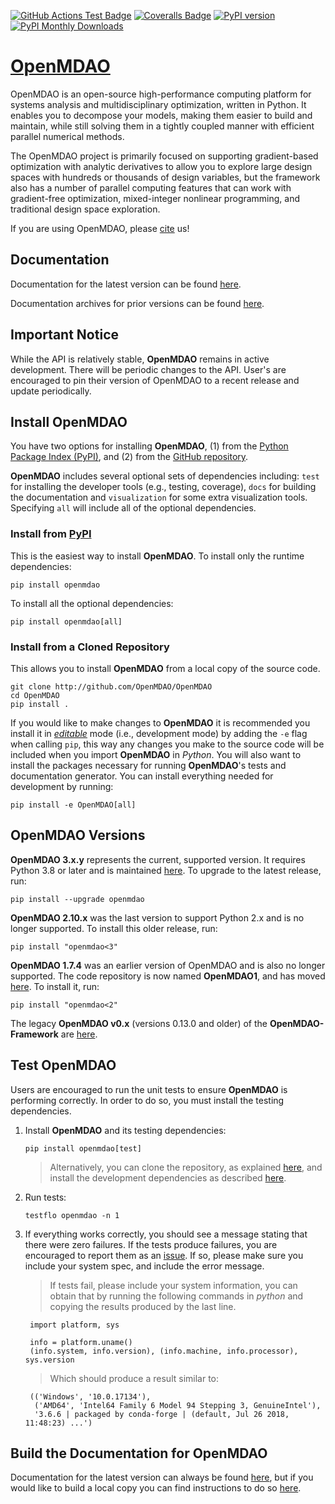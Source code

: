[![GitHub Actions Test Badge][17]][18]
[![Coveralls Badge][13]][14]
[![PyPI version][10]][11]
[![PyPI Monthly Downloads][12]][11]

# [OpenMDAO][0]

OpenMDAO is an open-source high-performance computing platform for
systems analysis and multidisciplinary optimization, written in Python.
It enables you to decompose your models, making them easier to build and
maintain, while still solving them in a tightly coupled manner with
efficient parallel numerical methods.

The OpenMDAO project is primarily focused on supporting gradient-based
optimization with analytic derivatives to allow you to explore large
design spaces with hundreds or thousands of design variables, but the
framework also has a number of parallel computing features that can
work with gradient-free optimization, mixed-integer nonlinear
programming, and traditional design space exploration.

If you are using OpenMDAO, please [cite][20] us!

## Documentation

Documentation for the latest version can be found [here][2].

Documentation archives for prior versions can be found [here][3].

## Important Notice

While the API is relatively stable, **OpenMDAO** remains in active development.
There will be periodic changes to the API.
User's are encouraged to pin their version of OpenMDAO to a recent release and
update periodically.

## Install OpenMDAO

You have two options for installing **OpenMDAO**, (1) from the
[Python Package Index (PyPI)][1], and (2) from the [GitHub repository][4].

**OpenMDAO** includes several optional sets of dependencies including:
`test` for installing the developer tools (e.g., testing, coverage),
`docs` for building the documentation and
`visualization` for some extra visualization tools.
Specifying `all` will include all of the optional dependencies.

### Install from [PyPI][1]

This is the easiest way to install **OpenMDAO**. To install only the runtime
dependencies:

    pip install openmdao

To install all the optional dependencies:

    pip install openmdao[all]

### Install from a Cloned Repository

This allows you to install **OpenMDAO** from a local copy of the source code.

    git clone http://github.com/OpenMDAO/OpenMDAO
    cd OpenMDAO
    pip install .

If you would like to make changes to **OpenMDAO** it is recommended you
install it in *[editable][16]* mode (i.e., development mode) by adding the `-e`
flag when calling `pip`, this way any changes you make to the source code will
be included when you import **OpenMDAO** in *Python*. You will also want to
install the packages necessary for running **OpenMDAO**'s tests and documentation
generator.  You can install everything needed for development by running:

    pip install -e OpenMDAO[all]

## OpenMDAO Versions

**OpenMDAO 3.x.y** represents the current, supported version. It requires Python 3.8
or later and is maintained [here][4]. To upgrade to the latest release, run:

    pip install --upgrade openmdao

**OpenMDAO 2.10.x** was the last version to support Python 2.x and is no longer supported.
To install this older release, run:

    pip install "openmdao<3"

**OpenMDAO 1.7.4** was an earlier version of OpenMDAO and is also no longer supported.
The code repository is now named **OpenMDAO1**, and has moved [here][5]. To install it, run:

    pip install "openmdao<2"

The legacy **OpenMDAO v0.x** (versions 0.13.0 and older) of the
**OpenMDAO-Framework** are [here][6].

## Test OpenMDAO

Users are encouraged to run the unit tests to ensure **OpenMDAO** is performing
correctly.  In order to do so, you must install the testing dependencies.

1. Install **OpenMDAO** and its testing dependencies:

    `pip install openmdao[test]`

    > Alternatively, you can clone the repository, as explained
    [here](#install-from-a-cloned-repository), and install the development
    dependencies as described [here](#install-the-developer-dependencies).

2. Run tests:

    `testflo openmdao -n 1`

3. If everything works correctly, you should see a message stating that there
were zero failures.  If the tests produce failures, you are encouraged to report
them as an [issue][7].  If so, please make sure you include your system spec,
and include the error message.

    > If tests fail, please include your system information, you can obtain
    that by running the following commands in *python* and copying the results
    produced by the last line.

        import platform, sys

        info = platform.uname()
        (info.system, info.version), (info.machine, info.processor), sys.version

    > Which should produce a result similar to:

        (('Windows', '10.0.17134'),
         ('AMD64', 'Intel64 Family 6 Model 94 Stepping 3, GenuineIntel'),
         '3.6.6 | packaged by conda-forge | (default, Jul 26 2018, 11:48:23) ...')

## Build the Documentation for OpenMDAO

Documentation for the latest version can always be found [here][2], but if you would like to build a local copy you can find instructions to do so [here][19].

[0]: http://openmdao.org/ "OpenMDAO"
[1]: https://pypi.org/project/openmdao/ "OpenMDAO @PyPI"

[2]: http://openmdao.org/newdocs/versions/latest "Latest Docs"
[3]: http://openmdao.org/docs "Archived Docs"

[4]: https://github.com/OpenMDAO/OpenMDAO "OpenMDAO Git Repo"
[5]: https://github.com/OpenMDAO/OpenMDAO1 "OpenMDAO 1.x Git Repo"
[6]: https://github.com/OpenMDAO/OpenMDAO-Framework "OpenMDAO Framework Git Repo"

[7]: https://github.com/OpenMDAO/OpenMDAO/issues/new "Make New OpenMDAO Issue"

[8]: https://help.github.com/articles/changing-a-remote-s-url/ "Update Git Remote URL"

[10]: https://badge.fury.io/py/openmdao.svg "PyPI Version"
[11]: https://badge.fury.io/py/openmdao "OpenMDAO @PyPI"

[12]: https://img.shields.io/pypi/dm/openmdao "PyPI Monthly Downloads"

[13]: https://coveralls.io/repos/github/OpenMDAO/OpenMDAO/badge.svg?branch=master "Coverage Badge"
[14]: https://coveralls.io/github/OpenMDAO/OpenMDAO?branch=master "OpenMDAO @Coveralls"

[15]: https://en.wikipedia.org/wiki/Software_release_life_cycle#Beta "Wikipedia Beta"

[16]: https://setuptools.readthedocs.io/en/latest/setuptools.html#development-mode "Pip Editable Mode"

[17]: https://github.com/OpenMDAO/OpenMDAO/actions/workflows/openmdao_test_workflow.yml/badge.svg "Github Actions Badge"
[18]: https://github.com/OpenMDAO/OpenMDAO/actions "Github Actions"

[19]: http://openmdao.org/newdocs/versions/latest/other_useful_docs/developer_docs/doc_build.html

[20]: https://openmdao.org/newdocs/versions/latest/other/citing.html
